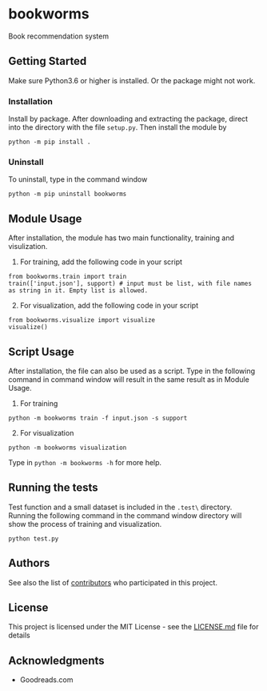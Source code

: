 # bookworms

Book recommendation system

## Getting Started

Make sure Python3.6 or higher is installed. Or the package might not work.

### Installation

Install by package. After downloading and extracting the package, direct into the directory with the file `setup.py`. Then install the module by

```
python -m pip install .
```

### Uninstall

To uninstall, type in the command window

```
python -m pip uninstall bookworms
```

## Module Usage

After installation, the module has two main functionality, training and visulization. 

1. For training, add the following code in your script

```
from bookworms.train import train
train(['input.json'], support) # input must be list, with file names as string in it. Empty list is allowed.
```

2. For visualization, add the following code in your script

```
from bookworms.visualize import visualize
visualize()
```

## Script Usage

After installation, the file can also be used as a script. Type in the following command in command window will result in the same result as in Module Usage.

1. For training
```
python -m bookworms train -f input.json -s support
```

2. For visualization
```
python -m bookworms visualization
```

Type in `python -m bookworms -h` for more help.

## Running the tests

Test function and a small dataset is included in the `.test\` directory. Running the following command in the command window directory will show the process of training and visualization.

```
python test.py
```

## Authors

See also the list of [contributors](https://github.gatech.edu/hlu82/bookworms/settings/collaboration) who participated in this project.

## License

This project is licensed under the MIT License - see the [LICENSE.md](LICENSE.md) file for details

## Acknowledgments

* Goodreads.com

